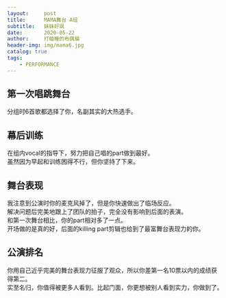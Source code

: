 ```yaml
---
layout:     post
title:      MAMA舞台 A组
subtitle:   妹妹好飒
date:       2020-05-22
author:     打瞌睡的布偶猫
header-img: img/mama6.jpg
catalog: true
tags:
    - PERFORMANCE
---
```


## 第一次唱跳舞台
分组时6首歌都选择了你，名副其实的大热选手。

## 幕后训练
在组内vocal的指导下，努力把自己唱的part做到最好。\
虽然因为早起和训练困得不行，但你坚持了下来。

## 舞台表现
我注意到公演时你的麦克风掉了，但是你快速做出了临场反应。\
解决问题后完美地跟上了团队的拍子，完全没有影响到后面的表演。\
和第一次舞台相比，你的part相对多了一点。\
开场做的是真的好，后面的killing part剪辑也给到了最富舞台表现力的你。

## 公演排名
你用自己近乎完美的舞台表现力征服了观众，所以你差第一名10票以内的成绩获得第二。\
实至名归，你值得被更多人看到。比起门面，你更想被别人看到实力，你做到了。